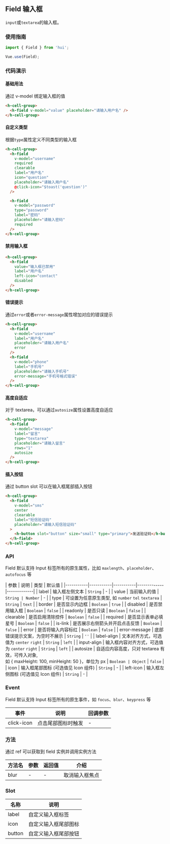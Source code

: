 ## Field 输入框

`input`或`textarea`的输入框。

### 使用指南

``` javascript
import { Field } from 'hui';

Vue.use(Field);
```

### 代码演示

#### 基础用法

通过 v-model 绑定输入框的值

```html
<h-cell-group>
  <h-field v-model="value" placeholder="请输入用户名" />
</h-cell-group>
```

#### 自定义类型

根据`type`属性定义不同类型的输入框

```html
<h-cell-group>
  <h-field
    v-model="username"
    required
    clearable
    label="用户名"
    icon="question"
    placeholder="请输入用户名"
    @click-icon="$toast('question')"
  />

  <h-field
    v-model="password"
    type="password"
    label="密码"
    placeholder="请输入密码"
    required
  />
</h-cell-group>
```

#### 禁用输入框

```html
<h-cell-group>
  <h-field
    value="输入框已禁用"
    label="用户名"
    left-icon="contact"
    disabled
  />
</h-cell-group>
```

#### 错误提示

通过`error`或者`error-message`属性增加对应的错误提示

```html
<h-cell-group>
  <h-field
    v-model="username"
    label="用户名"
    placeholder="请输入用户名"
    error
  />
  <h-field
    v-model="phone"
    label="手机号"
    placeholder="请输入手机号"
    error-message="手机号格式错误"
  />
</h-cell-group>
```

#### 高度自适应

对于 textarea，可以通过`autosize`属性设置高度自适应

```html
<h-cell-group>
  <h-field
    v-model="message"
    label="留言"
    type="textarea"
    placeholder="请输入留言"
    rows="1"
    autosize
  />
</h-cell-group>
```

#### 插入按钮

通过 button slot 可以在输入框尾部插入按钮

```html
<h-cell-group>
  <h-field
    v-model="sms"
    center
    clearable
    label="短信验证码"
    placeholder="请输入短信验证码"
  >
    <h-button slot="button" size="small" type="primary">发送验证码</h-button>
  </h-field>
</h-cell-group>
```

### API

Field 默认支持 Input 标签所有的原生属性，比如 `maxlength`、`placeholder`、`autofocus` 等

| 参数 | 说明 | 类型 | 默认值 |
|-----------|-----------|-----------|-------------|-------------|
| label | 输入框左侧文本 | `String` | - |
| value | 当前输入的值 | `String | Number` | - |
| type | 可设置为任意原生类型, 如 `number` `tel` `textarea` | `String` | `text` |
| border | 是否显示内边框 | `Boolean` | `true` |
| disabled | 是否禁用输入框 | `Boolean` | `false` |
| readonly | 是否只读 | `Boolean` | `false` |
| clearable | 是否启用清除控件 | `Boolean` | `false` |
| required | 是否显示表单必填星号 | `Boolean` | `false` |
| is-link | 是否展示右侧箭头并开启点击反馈 | `Boolean` | `false` |
| error | 是否将输入内容标红 | `Boolean` | `false` |
| error-message | 底部错误提示文案，为空时不展示 | `String` | `''` |
| label-align | 文本对齐方式，可选值为 `center` `right` | `String` | `left` |
| input-align | 输入框内容对齐方式，可选值为 `center` `right` | `String` | `left` |
| autosize | 自适应内容高度，只对 textarea 有效，可传入对象,<br>如 { maxHeight: 100, minHeight: 50 }，单位为 px | `Boolean | Object` | `false` |
| icon | 输入框尾部图标 (可选值见 Icon 组件)  | `String` | - |
| left-icon | 输入框左侧图标 (可选值见 Icon 组件)  | `String` | - |

### Event

Field 默认支持 Input 标签所有的原生事件，如 `focus`、`blur`、`keypress` 等

| 事件 | 说明 | 回调参数 |
|-----------|-----------|-----------|
| click-icon | 点击尾部图标时触发 | - |

### 方法

通过 ref 可以获取到 field 实例并调用实例方法

| 方法名 | 参数 | 返回值 | 介绍 |
|-----------|-----------|-----------|-------------|
| blur | - | - | 取消输入框焦点 |

### Slot

| 名称 | 说明 |
|-----------|-----------|
| label | 自定义输入框标签 |
| icon | 自定义输入框尾部图标 |
| button | 自定义输入框尾部按钮 |
